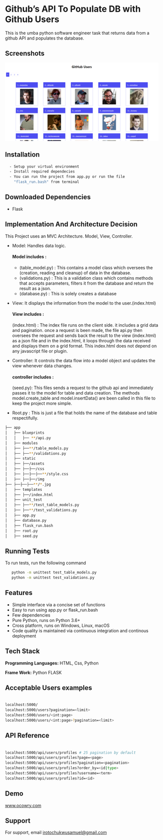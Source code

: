 
# Github’s API To Populate DB with Github Users

This is the umba python software engineer task that returns data from a github API and populates the database.


## Screenshots

![alt text](https://github.com/Irotochukwusamuel/umba_python_software_task/blob/master/static/assets/img/sample.png?raw=true)


## Installation

```bash
  - Setup your virtual environment
  - Install required dependecies
  - You can run the project from app.py or run the file
    "flask_run.bash" from terminal
```
    
## Downloaded Dependencies

- Flask

## Implementation And Architecture Decision

This Project uses an MVC Architecture. Model, View, Controller. 
- Model: Handles data logic. 
  #### Model includes :
  - (table_model.py) : This contains a model class which oversees the (creation, reading and cleanup) of data in the database.
  - (validations.py) : This is a validation class which contains methods that accepts parameters, filters it from the database and return the result as a json. 
  - (database.py) : This is solely  creates a database
- View: It displays the information from the model to the user.(index.html)
  #### View includes :
  (index.html) : The index file runs on the client side. it includes a grid data and pagination. once a request is been made, the file api.py then oversees the request and sends back the
  result to the view (index.html) as a json file and in the index.html, it loops through the data received and displays them on a grid format. This index.html does not depend on any javascript file or plugin. 

- Controller: It controls the data flow into a model object and updates the view whenever data changes. 
    #### controller includes :

    (seed.py): This files sends a request to the github api and immediately passes it to the model for table and data creation.
    The methods model.create_table and model.insertData() are been called in this file to keep the project more simple.

 - Root.py :
    This is just a file that holds the name of the database and table respectifully.

```bash
├── app
│   ├── blueprints
│   │   ├── **/api.py
│   ├── modules
│   ├── ├──**/table_models.py
│   ├── ├──**/validations.py
│   ├── static
│   ├── ├──/assets
│   ├── ├──├──/css
│   ├── ├──├──├──**/style.css
│   ├── ├──├──/img
├── ├──├──├──**/*.jpg
│   ├── templates
│   ├── ├──/index.html
│   ├── unit_test
│   ├── ├──**/test_table_models.py
│   ├── ├──**/test_validations.py
│   ├── app.py
│   ├── database.py
│   ├── flask_run.bash
│   ├── root.py
│   ├── seed.py
```
## Running Tests

To run tests, run the following command

```bash
   python -m unittest test_table_models.py 
   python -m unittest test_validations.py 
```


## Features

- Simple interface via a concise set of functions
- Easy to run using app.py or flask_run.bash
- Few dependencies 
- Pure Python, runs on Python 3.6+
- Cross platform, runs on Windows, Linux, macOS
- Code quality is maintained via continuous integration and continous deployment

## Tech Stack

**Programming Languages:** HTML, Css, Python

**Frame Work:** Python FLASK



## Acceptable Users examples

```bash

localhost:5000/ 
localhost:5000/users?pagination=<limit>
localhost:5000/users/<int:page>
localhost:5000/users/<int:page>?pagination=<limit>

```
    
##  API Reference

```bash

localhost:5000/api/users/profiles # 25 pagination by default
localhost:5000/api/users/profiles?page=<page>
localhost:5000/api/users/profiles?pagination=<pagination>
localhost:5000/api/users/profiles?order_by=<id|type>
localhost:5000/api/users/profiles?username=<term>
localhost:5000/api/users/profiles?id=<id>

```
## Demo

www.ocowry.com 


## Support

For support, email irotochukwusamuel@gmail.com

